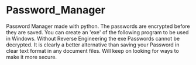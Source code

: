 # Password_Manager

Password Manager made with python. 
The passwords are encrypted before they are saved. You can create an 'exe' of the following program to be used in Windows.
Without Reverse Engineering the exe Passwords cannot be decrypted.
It is clearly a better alternative than saving your Password in clear text format in any document files.
Will keep on looking for ways to make it more secure.
